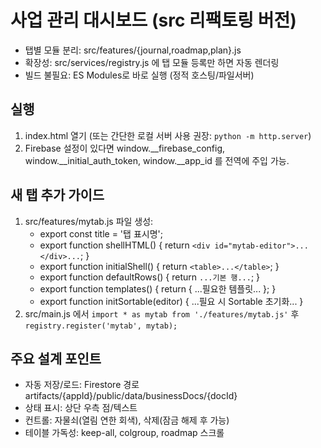 # 사업 관리 대시보드 (src 리팩토링 버전)
- 탭별 모듈 분리: src/features/{journal,roadmap,plan}.js
- 확장성: src/services/registry.js 에 탭 모듈 등록만 하면 자동 렌더링
- 빌드 불필요: ES Modules로 바로 실행 (정적 호스팅/파일서버)

## 실행
1) index.html 열기 (또는 간단한 로컬 서버 사용 권장: `python -m http.server`)
2) Firebase 설정이 있다면 window.__firebase_config, window.__initial_auth_token, window.__app_id 를 전역에 주입 가능.

## 새 탭 추가 가이드
1) src/features/mytab.js 파일 생성:
   - export const title = '탭 표시명';
   - export function shellHTML() { return `<div id="mytab-editor">...</div>...`; }
   - export function initialShell() { return `<table>...</table>`; }
   - export function defaultRows() { return `...기본 행...`; }
   - export function templates() { return { ...필요한 템플릿... }; }
   - export function initSortable(editor) { ...필요 시 Sortable 초기화... }
2) src/main.js 에서 `import * as mytab from './features/mytab.js'` 후 `registry.register('mytab', mytab);`

## 주요 설계 포인트
- 자동 저장/로드: Firestore 경로 artifacts/{appId}/public/data/businessDocs/{docId}
- 상태 표시: 상단 우측 점/텍스트
- 컨트롤: 자물쇠(열림 연한 회색), 삭제(잠금 해제 후 가능)
- 테이블 가독성: keep-all, colgroup, roadmap 스크롤
